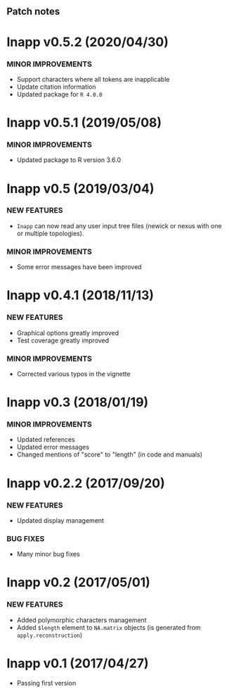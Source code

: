 Patch notes
----
Inapp v0.5.2 (2020/04/30)
=========================

### MINOR IMPROVEMENTS

  * Support characters where all tokens are inapplicable
  * Update citation information
  * Updated package for `R 4.0.0`

Inapp v0.5.1 (2019/05/08)
=========================

### MINOR IMPROVEMENTS

  * Updated package to R version 3.6.0

Inapp v0.5 (2019/03/04)
=========================

### NEW FEATURES
 
  * `Inapp` can now read any user input tree files (newick or nexus with one or multiple topologies).

### MINOR IMPROVEMENTS

  * Some error messages have been improved

Inapp v0.4.1 (2018/11/13)
=========================
  
### NEW FEATURES
  
  * Graphical options greatly improved
  * Test coverage greatly improved

### MINOR IMPROVEMENTS

  * Corrected various typos in the vignette

Inapp v0.3 (2018/01/19)
=========================
  
### MINOR IMPROVEMENTS

  * Updated references
  * Updated error messages
  * Changed mentions of "score" to "length" (in code and manuals)

Inapp v0.2.2 (2017/09/20)
=========================
  
### NEW FEATURES
  * Updated display management

### BUG FIXES
  * Many minor bug fixes

Inapp v0.2 (2017/05/01)
=========================
  
### NEW FEATURES
  * Added polymorphic characters management
  * Added `$length` element to `NA.matrix` objects (is generated from `apply.reconstruction`)

Inapp v0.1 (2017/04/27)
=========================

  * Passing first version

